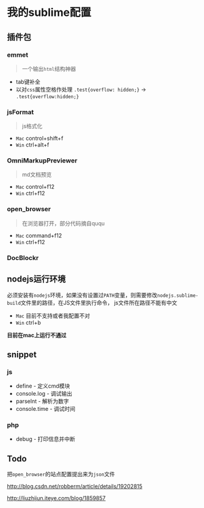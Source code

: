 # 我的sublime配置

## 插件包

### emmet

> 一个输出`html`结构神器

* tab键补全
* 以对`css`属性空格作处理 `.test{overflow: hidden;}` -> `.test{overflow:hidden;}`

### jsFormat

> js格式化

* `Mac` control+shift+f
* `Win` ctrl+alt+f

### OmniMarkupPreviewer

> md文档预览

* `Mac` control+f12
* `Win` ctrl+f12

### open_browser

> 在浏览器打开，部分代码摘自ququ

* `Mac` command+f12
* `Win` ctrl+f12

### DocBlockr

## nodejs运行环境

必须安装有`nodejs`环境，如果没有设置过`PATH`变量，则需要修改`nodejs.sublime-build`文件里的路径，在JS文件里执行命令，
js文件所在路径不能有中文

* `Mac` 目前不支持或者我配置不对
* `Win` ctrl+b

**目前在mac上运行不通过**

## snippet

### js

* define - 定义cmd模块
* console.log - 调试输出
* parseInt - 解析为数字
* console.time - 调试时间

### php

* debug - 打印信息并中断

## Todo

把`open_browser`的站点配置提出来为`json`文件

http://blog.csdn.net/robberm/article/details/19202815

http://liuzhijun.iteye.com/blog/1859857
